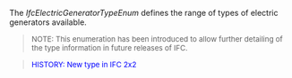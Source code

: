 ﻿The _IfcElectricGeneratorTypeEnum_ defines the range of types of electric generators available.

> <font size="-1">NOTE: This enumeration has been introduced to
		allow further detailing of the type information in future releases of
		IFC.</font>

> <font color="#0000FF" size="-1"> HISTORY: New type in IFC 2x2
		  </font>
>